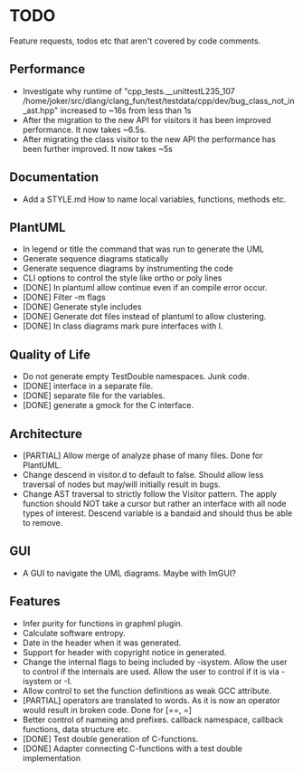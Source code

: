 # TODO
Feature requests, todos etc that aren't covered by code comments.

## Performance
 - Investigate why runtime of "cpp_tests.__unittestL235_107 /home/joker/src/dlang/clang_fun/test/testdata/cpp/dev/bug_class_not_in_ast.hpp"
   increased to ~16s from less than 1s
 - After the migration to the new API for visitors it has been improved
   performance.
   It now takes ~6.5s.
 - After migrating the class visitor to the new API the performance has been
   further improved.
   It now takes ~5s

## Documentation
 - Add a STYLE.md
     How to name local variables, functions, methods etc.

## PlantUML
 - In legend or title the command that was run to generate the UML
 - Generate sequence diagrams statically
 - Generate sequence diagrams by instrumenting the code
 - CLI options to control the style like ortho or poly lines
 - [DONE] In plantuml allow continue even if an compile error occur.
 - [DONE] Filter -m flags
 - [DONE] Generate style includes
 - [DONE] Generate dot files instead of plantuml to allow clustering.
 - [DONE] In class diagrams mark pure interfaces with I.

## Quality of Life
 - Do not generate empty TestDouble namespaces. Junk code.
 - [DONE] interface in a separate file.
 - [DONE] separate file for the variables.
 - [DONE] generate a gmock for the C interface.

## Architecture
 - [PARTIAL] Allow merge of analyze phase of many files.
   Done for PlantUML.
 - Change descend in visitor.d to default to false. Should allow less traversal
   of nodes but may/will initially result in bugs.
 - Change AST traversal to strictly follow the Visitor pattern. The apply
   function should NOT take a cursor but rather an interface with all node
   types of interest. Descend variable is a bandaid and should thus be able to
   remove.

## GUI
 - A GUI to navigate the UML diagrams. Maybe with ImGUI?

## Features
 - Infer purity for functions in graphml plugin.
 - Calculate software entropy.
 - Date in the header when it was generated.
 - Support for header with copyright notice in generated.
 - Change the internal flags to being included by -isystem.
    Allow the user to control if the internals are used.
    Allow the user to control if it is via -isystem or -I.
 - Allow control to set the function definitions as weak GCC attribute.
 - [PARTIAL] operators are translated to words. As it is now an operator would
   result in broken code.
   Done for [==, =]
 - Better control of nameing and prefixes. callback namespace, callback
   functions, data structure etc.
 - [DONE] Test double generation of C-functions.
 - [DONE] Adapter connecting C-functions with a test double implementation
